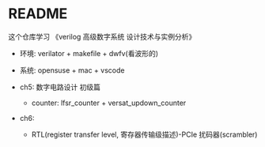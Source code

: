 # README

这个仓库学习 《verilog 高级数字系统 设计技术与实例分析》

- 环境: verilator + makefile + dwfv(看波形的)
- 系统: opensuse + mac + vscode

- ch5: 数字电路设计 初级篇
  - counter: lfsr_counter + versat_updown_counter
- ch6:
  - RTL(register transfer level, 寄存器传输级描述)-PCIe 扰码器(scrambler)
